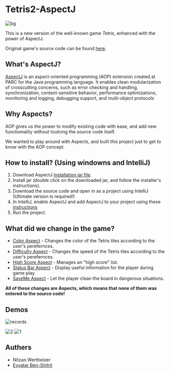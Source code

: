 # Tetris2-AspectJ
![bg](https://user-images.githubusercontent.com/14614396/45985598-a2cc4900-c06f-11e8-9d8c-09d7d9c37df5.jpg)

This is a new version of the well-known game *Tetris*, enhanced with the power of AspectJ.

Original game's source code can be found [here](https://www.ssaurel.com/blog/learn-to-create-a-tetris-game-in-java-with-swing/).


## What's AspectJ?
[AspectJ](https://en.wikipedia.org/wiki/AspectJ) is an aspect-oriented programming (AOP) extension created at PARC for the Java programming language. It enables clean modularization of crosscutting concerns, such as error checking and handling, synchronization, context-sensitive behavior, performance optimizations, monitoring and logging, debugging support, and multi-object protocols

## Why Aspects?
AOP gives us the power to modify existing code with ease, and add new functiomality without toutcing the source code itself.

We wanted to play around with Aspects, and built this project just to get to know with the AOP concept. 


## How to install? (Using windowns and IntelliJ)
1) Download AspectJ [installation jar file](http://www.eclipse.org/aspectj/downloads.php).
2) Install jar (double click on the downloaded jar, and follow the installer's instructions).
3) Download the source code and open in as a project using IntelliJ (Ultimate version is required!)
4) In IntelliJ, enable AspectJ and add AspectJ to your project using these [instructions](https://www.jetbrains.com/help/idea/enabling-aspectj-support-plugins.html)
5) Run the project.


## What did we change in the game?
- [Color Aspect](https://github.com/eviabs/Tetris2-AspectJ/blob/master/src/aspects/ColorAspect.aj) - Changes the color of the Tetris tiles according to the user's perefernces.
- [Difficulty Aspect](https://github.com/eviabs/Tetris2-AspectJ/blob/master/src/aspects/DifficultyAspect.aj) - Changes the speed of the Tetris tiles according to the user's perefernces.
- [High Score Aspect](https://github.com/eviabs/Tetris2-AspectJ/blob/master/src/aspects/HighScoreAspect.aj) - Manages an "high score" list.
-	[Status Bar Aspect](https://github.com/eviabs/Tetris2-AspectJ/blob/master/src/aspects/StatusBarAspect.aj) - Display useful information for the player during game play.
- [SaveMe Aspect](https://github.com/eviabs/Tetris2-AspectJ/blob/master/src/aspects/SaveMeAspect.aj) - Let the player clean the board in dangerous situations.

**All of these changes are Aspects, which means that none of them was entered to the source code!**


## Demos
![records](https://user-images.githubusercontent.com/14614396/45986702-d1e5b900-c075-11e8-9b2d-ceea3696004e.png)

![2](https://user-images.githubusercontent.com/14614396/45986701-d14d2280-c075-11e8-9ef5-eb8096e56dfb.gif)
![1](https://user-images.githubusercontent.com/14614396/45986703-d1e5b900-c075-11e8-8c54-8066cdbdd5e4.gif)



## Authers
- Nitzan Wertheizer 
- [Evyatar Ben-Shitrit](https://github.com/eviabs)

